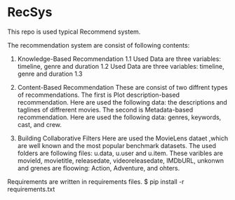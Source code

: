 # RecSys
This repo is used typical Recommend system.

The recommendation system are consist of following contents:
1. Knowledge-Based Recommendation
  1.1 Used Data are three variables: timeline, genre and duration
  1.2 Used Data are three variables: timeline, genre and duration
  1.3 
   
2. Content-Based Recommendation
 These are consist of two diffrent types of recommendations.
 The first is Plot description-based recommendation. Here are used the following data: the descriptions and taglines of diffrerent movies.
 The second is Metadata-based recommendation. Here are used the following data: genres, keywords, cast, and crew.
 
3. Building Collaborative Filters
 Here are used the MovieLens dataet ,which are well known and the most popular benchmark datasets.
 The used folders are following files: u.data, u.user and u.item.
 These varibles are movieId, movietitle, releasedate, videoreleasedate, IMDbURL, unkonwn and grenes are floowing: Action, Adventure, and ohters. 

Requirements are written in requirements files.
$ pip install -r requirements.txt
